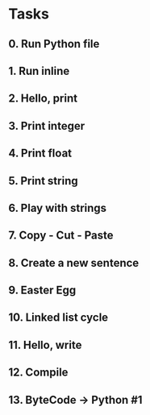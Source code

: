 # Tasks

## 0. Run Python file

## 1. Run inline

## 2. Hello, print

## 3. Print integer

## 4. Print float

## 5. Print string

## 6. Play with strings

## 7. Copy - Cut - Paste

## 8. Create a new sentence

## 9. Easter Egg

## 10. Linked list cycle

## 11. Hello, write

## 12. Compile

## 13. ByteCode -> Python #1
